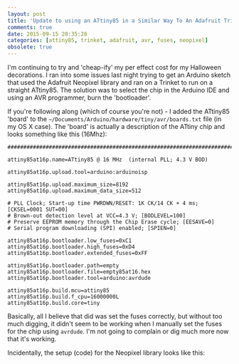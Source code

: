 ```yaml
---
layout: post
title: 'Update to using an ATtiny85 in a Similar Way To An Adafruit Trinket - specifically to run the Adafruit Neopixel library'
comments: true
date: 2015-09-15 20:35:28
categories: [attiny85, trinket, adafruit, avr, fuses, neopixel]
obsolete: true
---
```


I'm continuing to try and 'cheap-ify' my per effect cost for my Halloween decorations. I ran into some issues last night trying to get an Arduino sketch that used the Adafruit Neopixel library and ran on a Trinket to run on a straight ATtiny85. The solution was to select the chip in the Arduino IDE and using an AVR programmer, burn the 'bootloader'.

If you're following along (which of course you're not) - I added the ATtiny85 'board' to the `~/Documents/Arduino/hardware/tiny/avr/boards.txt` file (in my OS X case). The 'board' is actually a description of the ATtiny chip and looks something like this (16Mhz):

    ###########################################################################

    attiny85at16p.name=ATtiny85 @ 16 MHz  (internal PLL; 4.3 V BOD)

    attiny85at16p.upload.tool=arduino:arduinoisp

    attiny85at16p.upload.maximum_size=8192
    attiny85at16p.upload.maximum_data_size=512

    # PLL Clock; Start-up time PWRDWN/RESET: 1K CK/14 CK + 4 ms; [CKSEL=0001 SUT=00]
    # Brown-out detection level at VCC=4.3 V; [BODLEVEL=100]
    # Preserve EEPROM memory through the Chip Erase cycle; [EESAVE=0]
    # Serial program downloading (SPI) enabled; [SPIEN=0]

    attiny85at16p.bootloader.low_fuses=0xC1
    attiny85at16p.bootloader.high_fuses=0xD4
    attiny85at16p.bootloader.extended_fuses=0xFF

    attiny85at16p.bootloader.path=empty
    attiny85at16p.bootloader.file=empty85at16.hex
    attiny85at16p.bootloader.tool=arduino:avrdude

    attiny85at16p.build.mcu=attiny85
    attiny85at16p.build.f_cpu=16000000L
    attiny85at16p.build.core=tiny

Basically, all I believe that did was set the fuses correctly, but without too much digging, it didn't seem to be working when I manually set the fuses for the chip using `avrdude`. I'm not going to complain or dig much more now that it's working.

Incidentally, the setup (code) for the Neopixel library looks like this:

<Gist id="738bbd3fa8a6183fd47f" />
